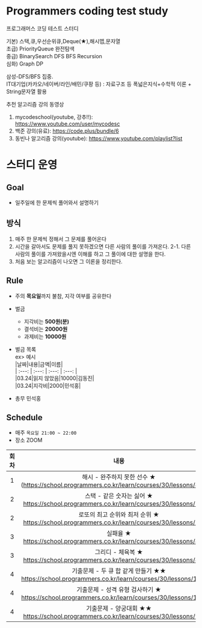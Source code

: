 # Programmers coding test study
프로그래머스 코딩 테스트 스터디

기본) 스택,큐,우선순위큐,Deque(★),해시맵,문자열  
초급) PriorityQueue 완전탐색  
중급) BinarySearch DFS BFS Recursion  
심화) Graph DP  

삼성-DFS/BFS 집중.  
IT대기업(카카오/네이버/라인/배민/쿠팡 등) : 자료구조 등 폭넓은지식+수학적 이론 + String문자열 활용  

추천 알고리즘 강의 동영상  
1. mycodeschool(youtube, 강추!!): https://www.youtube.com/user/mycodesc  
2. 백준 강의(유료): https://code.plus/bundle/6  
3. 동빈나 알고리즘 강의(youtube): https://www.youtube.com/playlist?list  


# 스터디 운영

## Goal
* 일주일에 한 문제씩 풀어와서 설명하기

## 방식
1. 매주 한 문제씩 정해서 그 문제를 풀어온다
2. 시간을 갈아서도 문제를 풀지 못하겠으면 다른 사람의 풀이를 가져온다.
2-1. 다른 사람의 풀이를 가져왔을시엔 이해를 하고 그 풀이에 대한 설명을 한다.
3. 처음 보는 알고리즘이 나오면 그 이론을 정리한다.  
        
## Rule
- 주의 **목요일**까지 불참, 지각 여부를 공유한다
- 벌금
    - 지각비는 **500원(분)**
    - 결석비는 **20000원**
    - 과제비는 **10000원**
    
- 벌금 목록  
ex> 예시    
|날짜|내용|금액|이름|  
| :---: | :---: | :---: | :---: |  
|03.24|읽지 않았음|10000|김동진|  
|03.24|지각비|2000|민석홍|  

- 총무 민석홍

## Schedule
- 매주  `목요일 21:00 ~ 22:00`  
- 장소 ZOOM
 
|회차|내용|날짜|
| :---: | :---: | :---: |
| 1 | 해시 - 완주하지 못한 선수 ★ (https://school.programmers.co.kr/learn/courses/30/lessons/42576)  | 22.07.14 |
| 2 | 스택 - 같은 숫자는 싫어 ★ https://school.programmers.co.kr/learn/courses/30/lessons/12906 | 22.07.21 |
| 2 | 로또의 최고 순위와 최저 순위 ★ https://school.programmers.co.kr/learn/courses/30/lessons/77484 | 22.07.21 |
| 3 | 실패율 ★ https://school.programmers.co.kr/learn/courses/30/lessons/42889 | 22.07.28 |
| 3 | 그리디 - 체육복 ★ https://school.programmers.co.kr/learn/courses/30/lessons/42862 | 22.07.28 |
| 4 | 기출문제 - 두 큐 합 같게 만들기 ★★ https://school.programmers.co.kr/learn/courses/30/lessons/118667 | 22.12.15 |
| 4 | 기출문제 - 성격 유형 검사하기 ★ https://school.programmers.co.kr/learn/courses/30/lessons/118666 | 22.12.15 |
| 4 | 기출문제 - 양궁대회 ★★ https://school.programmers.co.kr/learn/courses/30/lessons/92342 | 22.12.15 |










